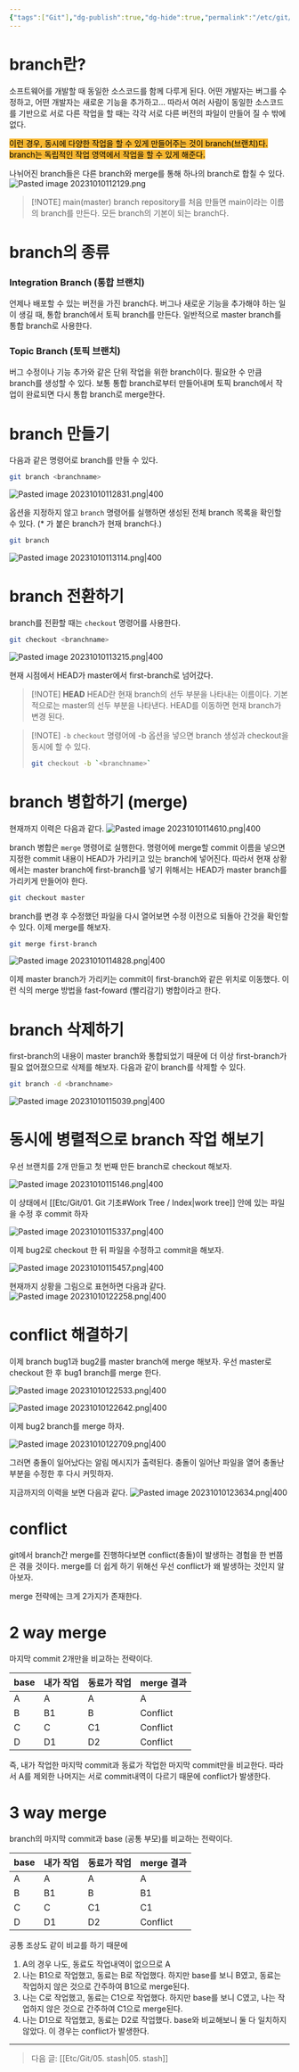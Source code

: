 ```yaml
---
{"tags":["Git"],"dg-publish":true,"dg-hide":true,"permalink":"/etc/git/04-branch-merge/","hide":true,"dgPassFrontmatter":true,"noteIcon":""}
---
```


# branch란?
소프트웨어를 개발할 때 동일한 소스코드를 함께 다루게 된다. 어떤 개발자는 버그를 수정하고, 어떤 개발자는 새로운 기능을 추가하고...
따라서 여러 사람이 동일한 소스코드를 기반으로 서로 다른 작업을 할 때는 각각 서로 다른 버전의 파일이 만들어 질 수 밖에 없다.

<mark style='background:#f7b731'>이런 경우, 동시에 다양한 작업을 할 수 있게 만들어주는 것이 branch(브랜치)다. branch는 독립적인 작업 영역에서 작업을 할 수 있게 해준다.</mark>

나뉘어진 branch들은 다른 branch와 merge를 통해 하나의 branch로 합칠 수 있다.
![Pasted image 20231010112129.png](/img/user/Etc/Git/Pasted%20image%2020231010112129.png)

> [!NOTE] main(master) branch
> repository를 처음 만들면 main이라는 이름의 branch를 만든다. 모든 branch의 기본이 되는 branch다.
> 


# branch의 종류
### Integration Branch (통합 브랜치)
언제나 배포할 수 있는 버전을 가진 branch다. 버그나 새로운 기능을 추가해야 하는 일이 생길 때, 통합 branch에서 토픽 branch를 만든다.
일반적으로 master branch를 통합 branch로 사용한다.

### Topic Branch (토픽 브랜치)
버그 수정이나 기능 추가와 같은 단위 작업을 위한 branch이다. 필요한 수 만큼 branch를 생성할 수 있다. 보통 통합 branch로부터 만들어내며 토픽 branch에서 작업이 완료되면 다시 통합 branch로 merge한다.


# branch 만들기
다음과 같은 명령어로 branch를 만들 수 있다.
```bash
git branch <branchname>
```

![Pasted image 20231010112831.png|400](/img/user/Etc/Git/Pasted%20image%2020231010112831.png)

옵션을 지정하지 않고 `branch` 명령어를 실행하면 생성된 전체  branch 목록을 확인할 수 있다. (* 가 붙은 branch가 현재 branch다.)
```bash
git branch
```

![Pasted image 20231010113114.png|400](/img/user/Etc/Git/Pasted%20image%2020231010113114.png)


# branch 전환하기
branch를 전환할 때는 `checkout` 명령어를 사용한다.
```bash
git checkout <branchname>
```

![Pasted image 20231010113215.png|400](/img/user/Etc/Git/Pasted%20image%2020231010113215.png)

현재 시점에서 HEAD가 master에서 first-branch로 넘어갔다.
> [!NOTE] **HEAD**
> HEAD란 현재 branch의 선두 부분을 나타내는 이름이다. 기본적으로는 master의 선두 부분을 나타낸다. HEAD를 이동하면 현재 branch가 변경 된다.

> [!NOTE] `-b`
> `checkout` 명령어에 -b 옵션을 넣으면 branch 생성과 checkout을 동시에 할 수 있다.
> ```bash
> git checkout -b `<branchname>` 

# branch 병합하기 (merge)
현재까지 이력은 다음과 같다.
![Pasted image 20231010114610.png|400](/img/user/Etc/Git/Pasted%20image%2020231010114610.png)

branch 병합은 `merge` 명령어로 실행한다. 명령어에 merge할 commit 이름을 넣으면 지정한 commit 내용이 HEAD가 가리키고 있는 branch에 넣어진다.
따라서 현재 상황에서는 master branch에 first-branch를 넣기 위해서는 HEAD가 master branch를 가리키게 만들어야 한다.
```bash
git checkout master
```

branch를 변경 후 수정했던 파일을 다시 열어보면 수정 이전으로 되돌아 간것을 확인할 수 있다. 이제 merge를 해보자.

```bash
git merge first-branch
```

![Pasted image 20231010114828.png|400](/img/user/Etc/Git/Pasted%20image%2020231010114828.png)

이제 master branch가 가리키는 commit이 first-branch와 같은 위치로 이동했다. 이런 식의 merge 방법을 fast-foward (빨리감기) 병합이라고 한다.

# branch 삭제하기
first-branch의 내용이 master branch와 통합되었기 때문에 더 이상 first-branch가 필요 없어졌으므로 삭제를 해보자. 다음과 같이 branch를 삭제할 수 있다.
```bash
git branch -d <branchname>
```

![Pasted image 20231010115039.png|400](/img/user/Etc/Git/Pasted%20image%2020231010115039.png)


# 동시에 병렬적으로 branch 작업 해보기
우선 브랜치를 2개 만들고 첫 번째 만든 branch로 checkout 해보자.

![Pasted image 20231010115146.png|400](/img/user/Etc/Git/Pasted%20image%2020231010115146.png)

이 상태에서 [[Etc/Git/01. Git 기초#Work Tree / Index\|work tree]] 안에 있는 파일을 수정 후 commit 하자

![Pasted image 20231010115337.png|400](/img/user/Etc/Git/Pasted%20image%2020231010115337.png)

이제 bug2로 checkout 한 뒤 파일을 수정하고 commit을 해보자.

![Pasted image 20231010115457.png|400](/img/user/Etc/Git/Pasted%20image%2020231010115457.png)

현재까지 상황을 그림으로 표현하면 다음과 같다.
![Pasted image 20231010122258.png|400](/img/user/Etc/Git/Pasted%20image%2020231010122258.png)


# conflict 해결하기
이제 branch bug1과 bug2를 master branch에 merge 해보자.
우선 master로 checkout 한 후 bug1 branch를 merge 한다.

![Pasted image 20231010122533.png|400](/img/user/Etc/Git/Pasted%20image%2020231010122533.png)

![Pasted image 20231010122642.png|400](/img/user/Etc/Git/Pasted%20image%2020231010122642.png)

이제 bug2 branch를 merge 하자.

![Pasted image 20231010122709.png|400](/img/user/Etc/Git/Pasted%20image%2020231010122709.png)

그러면 충돌이 일어났다는 알림 메시지가 출력된다. 충돌이 일어난 파일을 열어 충돌난 부분을 수정한 후 다시 커밋하자.

지금까지의 이력을 보면 다음과 같다.
![Pasted image 20231010123634.png|400](/img/user/Etc/Git/Pasted%20image%2020231010123634.png)




# conflict
git에서 branch간 merge를 진행하다보면 conflict(충돌)이 발생하는 경험을 한 번쯤은 겪을 것이다. merge를 더 쉽게 하기 위해선 우선 conflict가 왜 발생하는 것인지 알아보자.

merge 전략에는 크게 2가지가 존재한다.
# 2 way merge
마지막 commit 2개만을 비교하는 전략이다.

|base|내가 작업|동료가 작업|merge 결과|
|----|----|----|----|
|A|A|A|A|
|B|B1|B|Conflict|
|C|C|C1|Conflict|
|D|D1|D2|Conflict|
즉, 내가 작업한 마지막 commit과 동료가 작업한 마지막 commit만을 비교한다. 따라서 A를 제외한 나머지는 서로 commit내역이 다르기 때문에 conflict가 발생한다.


# 3 way merge
branch의 마지막 commit과 base (공통 부모)를 비교하는 전략이다.

| base | 내가 작업 | 동료가 작업 | merge 결과 |
| ---- | --------- | ----------- | ---------- |
| A    | A         | A           | A          |
| B    | B1        | B           | B1         |
| C    | C         | C1          | C1         |
| D    | D1        | D2          | Conflict   |

공통 조상도 같이 비교를 하기 때문에
1. A의 경우 나도, 동료도 작업내역이 없으므로 A
2. 나는 B1으로 작업했고, 동료는 B로 작업했다. 하지만 base를 보니 B였고, 동료는 작업하지 않은 것으로 간주하여 B1으로 merge된다.
3. 나는 C로 작업했고, 동료는 C1으로 작업했다. 하지만 base를 보니 C였고, 나는 작업하지 않은 것으로 간주하여 C1으로 merge된다.
4. 나는 D1으로 작업했고, 동료는 D2로 작업했다. base와 비교해보니 둘 다 일치하지 않았다. 이 경우는 conflict가 발생한다.


---
> 다음 글: [[Etc/Git/05. stash\|05. stash]]